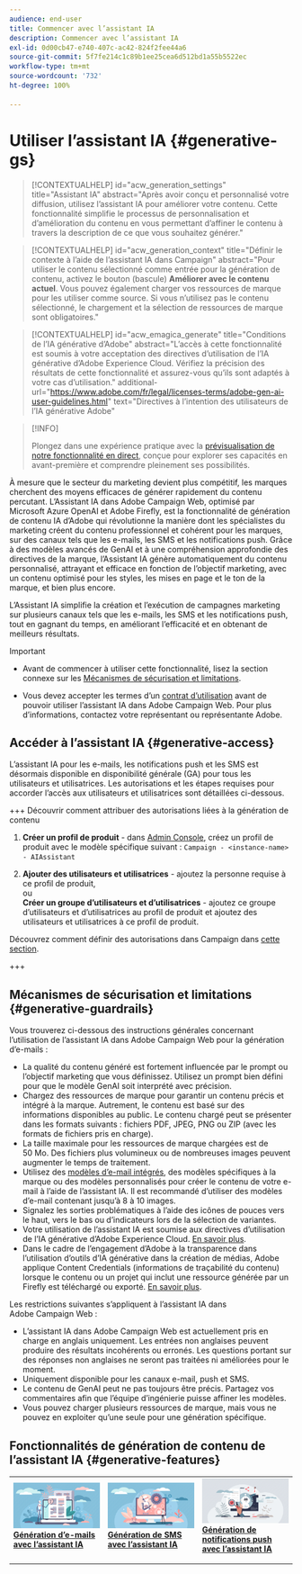 ```yaml
---
audience: end-user
title: Commencer avec l’assistant IA
description: Commencer avec l’assistant IA
exl-id: 0d00cb47-e740-407c-ac42-824f2fee44a6
source-git-commit: 5f7fe214c1c89b1ee25cea6d512bd1a55b5522ec
workflow-type: tm+mt
source-wordcount: '732'
ht-degree: 100%

---
```


# Utiliser l’assistant IA {#generative-gs}

>[!CONTEXTUALHELP]
>id="acw_generation_settings"
>title="Assistant IA"
>abstract="Après avoir conçu et personnalisé votre diffusion, utilisez l’assistant IA pour améliorer votre contenu. Cette fonctionnalité simplifie le processus de personnalisation et d’amélioration du contenu en vous permettant d’affiner le contenu à travers la description de ce que vous souhaitez générer."

>[!CONTEXTUALHELP]
>id="acw_generation_context"
>title="Définir le contexte à l’aide de l’assistant IA dans Campaign"
>abstract="Pour utiliser le contenu sélectionné comme entrée pour la génération de contenu, activez le bouton (bascule) **Améliorer avec le contenu actuel**. Vous pouvez également charger vos ressources de marque pour les utiliser comme source. Si vous n’utilisez pas le contenu sélectionné, le chargement et la sélection de ressources de marque sont obligatoires."

>[!CONTEXTUALHELP]
>id="acw_emagica_generate"
>title="Conditions de l’IA générative d’Adobe"
>abstract="L’accès à cette fonctionnalité est soumis à votre acceptation des directives d’utilisation de l’IA générative d’Adobe Experience Cloud. Vérifiez la précision des résultats de cette fonctionnalité et assurez-vous qu’ils sont adaptés à votre cas d’utilisation."
>additional-url="https://www.adobe.com/fr/legal/licenses-terms/adobe-gen-ai-user-guidelines.html" text="Directives à l’intention des utilisateurs de l’IA générative Adobe"

>[!INFO]
>
>Plongez dans une expérience pratique avec la [prévisualisation de notre fonctionnalité en direct](https://experienceleague.adobe.com/fr/apps/journey-optimizer/ai-assistant-content-accelerator), conçue pour explorer ses capacités en avant-première et comprendre pleinement ses possibilités.

À mesure que le secteur du marketing devient plus compétitif, les marques cherchent des moyens efficaces de générer rapidement du contenu percutant. L’Assistant IA dans Adobe Campaign Web, optimisé par Microsoft Azure OpenAI et Adobe Firefly, est la fonctionnalité de génération de contenu IA d’Adobe qui révolutionne la manière dont les spécialistes du marketing créent du contenu professionnel et cohérent pour les marques, sur des canaux tels que les e-mails, les SMS et les notifications push. Grâce à des modèles avancés de GenAI et à une compréhension approfondie des directives de la marque, l’Assistant IA génère automatiquement du contenu personnalisé, attrayant et efficace en fonction de l’objectif marketing, avec un contenu optimisé pour les styles, les mises en page et le ton de la marque, et bien plus encore.

L’Assistant IA simplifie la création et l’exécution de campagnes marketing sur plusieurs canaux tels que les e-mails, les SMS et les notifications push, tout en gagnant du temps, en améliorant l’efficacité et en obtenant de meilleurs résultats.

>[!IMPORTANT]
>
>* Avant de commencer à utiliser cette fonctionnalité, lisez la section connexe sur les [Mécanismes de sécurisation et limitations](#generative-guardrails).
>
>* Vous devez accepter les termes d’un [contrat d’utilisation](https://www.adobe.com/legal/licenses-terms/adobe-dx-gen-ai-user-guidelines.html) avant de pouvoir utiliser l’assistant IA dans Adobe Campaign Web. Pour plus d’informations, contactez votre représentant ou représentante Adobe.

## Accéder à l’assistant IA {#generative-access}

L’assistant IA pour les e-mails, les notifications push et les SMS est désormais disponible en disponibilité générale (GA) pour tous les utilisateurs et utilisatrices. Les autorisations et les étapes requises pour accorder l’accès aux utilisateurs et utilisatrices sont détaillées ci-dessous.

+++ Découvrir comment attribuer des autorisations liées à la génération de contenu

1. **Créer un profil de produit** - dans [Admin Console](https://stage.adminconsole.adobe.com/), créez un profil de produit avec le modèle spécifique suivant :
   `Campaign - <instance-name> - AIAssistant`

1. **Ajouter des utilisateurs et utilisatrices** - ajoutez la personne requise à ce profil de produit,\
   ou\
   **Créer un groupe d’utilisateurs et d’utilisatrices** - ajoutez ce groupe d’utilisateurs et d’utilisatrices au profil de produit et ajoutez des utilisateurs et utilisatrices à ce profil de produit.

Découvrez comment définir des autorisations dans Campaign dans [cette section](../get-started/permissions.md).

+++

## Mécanismes de sécurisation et limitations {#generative-guardrails}

Vous trouverez ci-dessous des instructions générales concernant l’utilisation de l’assistant IA dans Adobe Campaign Web pour la génération d’e-mails :

* La qualité du contenu généré est fortement influencée par le prompt ou l’objectif marketing que vous définissez. Utilisez un prompt bien défini pour que le modèle GenAI soit interprété avec précision.
* Chargez des ressources de marque pour garantir un contenu précis et intégré à la marque. Autrement, le contenu est basé sur des informations disponibles au public. Le contenu chargé peut se présenter dans les formats suivants : fichiers PDF, JPEG, PNG ou ZIP (avec les formats de fichiers pris en charge).
* La taille maximale pour les ressources de marque chargées est de 50 Mo. Des fichiers plus volumineux ou de nombreuses images peuvent augmenter le temps de traitement.
* Utilisez des [modèles d’e-mail intégrés](../email/create-email-templates.md), des modèles spécifiques à la marque ou des modèles personnalisés pour créer le contenu de votre e-mail à l’aide de l’assistant IA. Il est recommandé d’utiliser des modèles d’e-mail contenant jusqu’à 8 à 10 images.
* Signalez les sorties problématiques à l’aide des icônes de pouces vers le haut, vers le bas ou d’indicateurs lors de la sélection de variantes.
* Votre utilisation de l’assistant IA est soumise aux directives d’utilisation de l’IA générative d’Adobe Experience Cloud. [En savoir plus](https://www.adobe.com/legal/licenses-terms/adobe-dx-gen-ai-user-guidelines.html).
* Dans le cadre de l’engagement d’Adobe à la transparence dans l’utilisation d’outils d’IA générative dans la création de médias, Adobe applique Content Credentials (informations de traçabilité du contenu) lorsque le contenu ou un projet qui inclut une ressource générée par un Firefly est téléchargé ou exporté. [En savoir plus](https://helpx.adobe.com/fr/firefly/using/content-credentials.html).

Les restrictions suivantes s’appliquent à l’assistant IA dans Adobe Campaign Web :

* L’assistant IA dans Adobe Campaign Web est actuellement pris en charge en anglais uniquement. Les entrées non anglaises peuvent produire des résultats incohérents ou erronés. Les questions portant sur des réponses non anglaises ne seront pas traitées ni améliorées pour le moment.
* Uniquement disponible pour les canaux e-mail, push et SMS.
* Le contenu de GenAI peut ne pas toujours être précis. Partagez vos commentaires afin que l’équipe d’ingénierie puisse affiner les modèles.
* Vous pouvez charger plusieurs ressources de marque, mais vous ne pouvez en exploiter qu’une seule pour une génération spécifique.

## Fonctionnalités de génération de contenu de l’assistant IA {#generative-features}

<table style="table-layout:fixed"><tr style="border: 0;">
<td>
<a href="generative-content.md">
<img alt="[Génération d’e-mails avec l’Assistant IA]" src="assets/do-not-localize/text-genai.jpeg">
</a>
<div>
<a href="generative-content.md"><strong>Génération d’e-mails avec l’assistant IA</strong></a>
</div>
<p>
</td>
<td>
<a href="generative-sms.md">
<img alt="[Génération de SMS avec l’assistant IA]" src="assets/do-not-localize/image-genai.jpeg">
</a>
<div><a href="generative-sms.md"><strong>Génération de SMS avec l’assistant IA</strong>
</div>
<p>
</td>
<td>
<a href="generative-push.md">
<img alt="[Génération de notifications push avec l’assistant IA]" src="assets/do-not-localize/email-genai.jpeg">
</a>
<div>
<a href="generative-push.md"><strong>Génération de notifications push avec l’assistant IA</strong></a>
</div>
<p></td>
</tr></table>